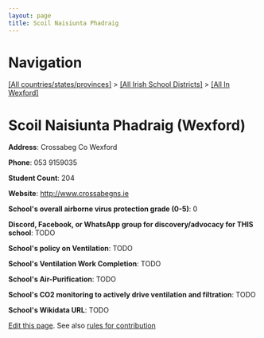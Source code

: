 ```yaml
---
layout: page
title: Scoil Naisiunta Phadraig
---
```

# Navigation

[[All countries/states/provinces]](../../..) > [[All Irish School Districts]](../..) > [[All In Wexford]](..)

# Scoil Naisiunta Phadraig (Wexford)

**Address**: Crossabeg Co Wexford

**Phone**: 053 9159035

**Student Count**: 204

**Website**: <http://www.crossabegns.ie>

**School's overall airborne virus protection grade (0-5)**: 0

**Discord, Facebook, or WhatsApp group for discovery/advocacy for THIS school**: TODO

**School's policy on Ventilation**: TODO

**School's Ventilation Work Completion**: TODO

**School's Air-Purification**: TODO

**School's CO2 monitoring to actively drive ventilation and filtration**: TODO

**School's Wikidata URL**: TODO


[Edit this page](https://github.com/ventilate-schools/Ireland/edit/main/./Wexford/Scoil_Naisiunta_Phadraig.md). See also [rules for contribution](../../../contribution-rules/)